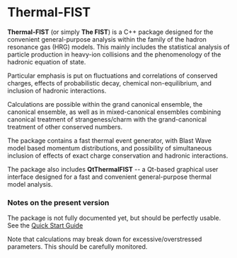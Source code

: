 # Thermal-FIST
**Thermal-FIST** (or simply **The FIST**) is a C++ package designed for the convenient general-purpose analysis within the family of the hadron resonance gas (HRG) models.
This mainly includes the statistical analysis of particle production in heavy-ion collisions and the phenomenology of the hadronic equation of state. 

Particular emphasis is put on fluctuations and correlations of conserved charges, effects of probabilistic decay, chemical non-equilibrium, and inclusion of hadronic interactions.

Calculations are possible within the grand canonical ensemble, the canonical ensemble, as well as in mixed-canonical ensembles combining canonical treatment of strangeness/charm with the grand-canonical treatment of other conserved numbers.

The package contains a fast thermal event generator, with Blast Wave model based momentum distributions, and possibility of simultaneous inclusion of effects of exact charge conservation and hadronic interactions.

The package also includes **QtThermalFIST** -- a Qt-based graphical user interface designed for a fast and convenient general-purpose thermal model analysis. 

### Notes on the present version
The package is not fully documented yet, but should be perfectly usable. See the [Quick Start Guide](docs/quickstart.md)

Note that calculations may break down for excessive/overstressed parameters.
This should be carefully monitored.

